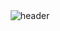<!-- HEADER -->
<div align="center" width="100">
  <img src="https://capsule-render.vercel.app/api?color=0:1408d0,50:0860d0,100:08c4d0&height=250&section=header&text=Erik%20Santana&fontSize=30&type=waving&fontColor=fefefe&&animation=fadeIn"
  alt="header"/>
</div>
